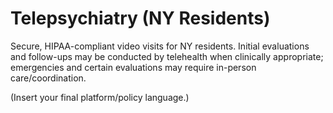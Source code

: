 # Telepsychiatry (NY Residents)

Secure, HIPAA-compliant video visits for NY residents. Initial evaluations and follow-ups may be conducted by telehealth when clinically appropriate; emergencies and certain evaluations may require in-person care/coordination.

(Insert your final platform/policy language.)
